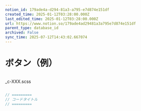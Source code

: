 ```yaml
---
notion_id: 179ade4a-d294-81a3-a795-e7d874e151df
created_time: 2025-01-12T03:28:00.000Z
last_edited_time: 2025-01-12T03:28:00.000Z
url: https://www.notion.so/179ade4ad29481a3a795e7d874e151df
parent_type: database_id
archived: False
sync_time: 2025-07-12T14:43:02.667074
---
```


# ボタン（例）

```html

```
_c-XXX.scss
```scss

```
```javascript
// =========
// コードタイトル
// =========
```